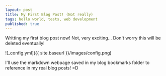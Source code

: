 ```yaml
---
layout: post
title: My First Blog Post! (Not really)
tags: hello world, tests, web development
published: true
---
```


Writting my first blog post now! Not, very exciting... Don't worry this will be deleted eventually! 

![_config.yml]({{ site.baseurl }}/images/config.png)

I'll use the markdown webpage saved in my blog bookmarks folder to reference in my real blog posts! =D